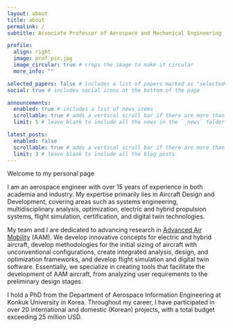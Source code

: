 ```yaml
---
layout: about
title: about
permalink: /
subtitle: Associate Professor of Aerospace and Mechanical Engineering

profile:
  align: right
  image: prof_pic.jpg
  image_circular: true # crops the image to make it circular
  more_info: ""

selected_papers: false # includes a list of papers marked as "selected={true}"
social: true # includes social icons at the bottom of the page

announcements:
  enabled: true # includes a list of news items
  scrollable: true # adds a vertical scroll bar if there are more than 3 news items
  limit: 5 # leave blank to include all the news in the `_news` folder

latest_posts:
  enabled: false
  scrollable: true # adds a vertical scroll bar if there are more than 3 new posts items
  limit: 3 # leave blank to include all the blog posts
---
```



Welcome to my personal page

I am an aerospace engineer with over 15 years of experience in both academia and industry. My expertise primarily lies in Aircraft Design and Development, covering areas such as systems engineering, multidisciplinary analysis, optimization, electric and hybrid propulsion systems, flight simulation, certification, and digital twin technologies.

My team and I are dedicated to advancing research in [Advanced Air Mobility](https://www.nasa.gov/mission/aam/) (AAM). We develop innovative concepts for electric and hybrid aircraft, develop methodologies for the initial sizing of aircraft with unconventional configurations, create integrated analysis, design, and optimization frameworks, and develop flight simulation and digital twin software. Essentially, we specialize in creating tools that facilitate the development of AAM aircraft, from analyzing user requirements to the preliminary design stages.

I hold a PhD from the Department of Aerospace Information Engineering at Konkuk University in Korea. Throughout my career, I have participated in over 20 international and domestic (Korean) projects, with a total budget exceeding 25 million USD.